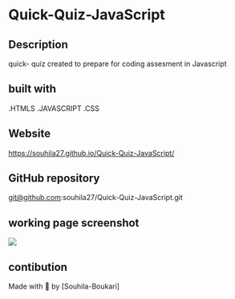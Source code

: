 # Quick-Quiz-JavaScript

## Description 
quick- quiz created to prepare for  coding assesment in Javascript 
## built with 

.HTMLS
.JAVASCRIPT
.CSS

## Website 
https://souhila27.github.io/Quick-Quiz-JavaScript/

## GitHub repository 
git@github.com:souhila27/Quick-Quiz-JavaScript.git


## working page screenshot 
<img src="/assets/css/images/Screenshot2022-02-23225046.png">

## contibution 
Made with 💖 by [Souhila-Boukari]